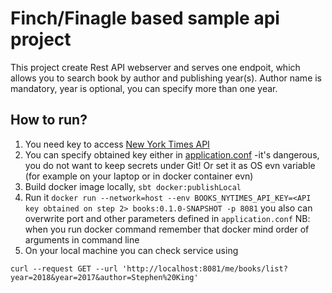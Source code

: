 # Finch/Finagle based sample api project

This project create Rest API webserver and serves one endpoit,
which allows you to search book by author and publishing year(s).
Author name is mandatory, year is optional, you can specify more than one year.


## How to run?
1. You need key to access [New York Times API](https://developer.nytimes.com/get-started)
2. You can specify obtained key either in [application.conf](src/main/resources/application.conf) -it's dangerous,
   you do not want to keep secrets under Git!
   Or set it as OS evn variable (for example on your laptop or in docker container evn) 
3. Build docker image locally, `sbt docker:publishLocal`
4. Run it `docker run --network=host --env BOOKS_NYTIMES_API_KEY=<API key obtained on step 2> books:0.1.0-SNAPSHOT -p 8081`
   you also can overwrite port and other parameters defined in `application.conf`
   NB: when you run docker command remember that docker mind order of arguments in command line
5. On your local machine you can check service using
```
curl --request GET --url 'http://localhost:8081/me/books/list?year=2018&year=2017&author=Stephen%20King'
```